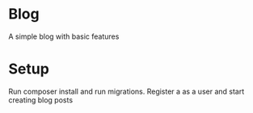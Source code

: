 # Blog
A simple blog with basic features 
# Setup
Run composer install and run migrations.
Register a as a user and start creating blog posts
